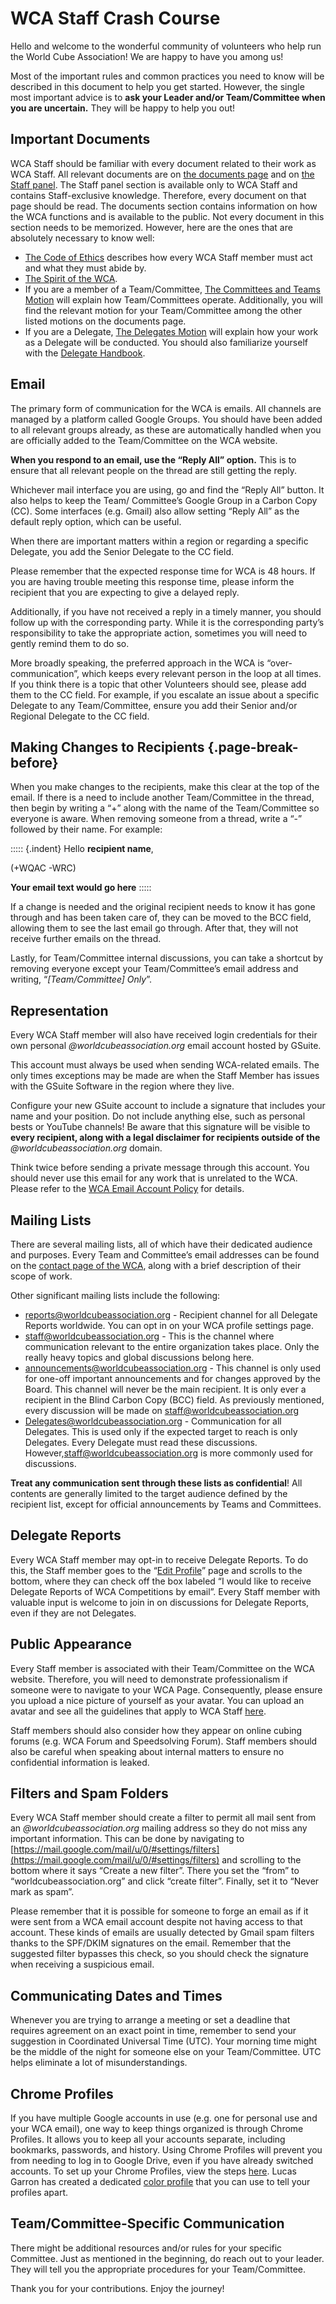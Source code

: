 # WCA Staff Crash Course

Hello and welcome to the wonderful community of volunteers who help run the World Cube Association! We are happy to have you among us!

Most of the important rules and common practices you need to know will be described in this document to help you get started. However, the single most important advice is to **ask your Leader and/or Team/Committee when you are uncertain.** They will be happy to help you out!

## Important Documents

WCA Staff should be familiar with every document related to their work as WCA Staff. All relevant documents are on [the documents page](wca{documents}) and on [the Staff panel](wca{panel}). The Staff panel section is available only to WCA Staff and contains Staff-exclusive knowledge. Therefore, every document on that page should be read. The documents section contains information on how the WCA functions and is available to the public. Not every document in this section needs to be memorized. However, here are the ones that are absolutely necessary to know well:

- [The Code of Ethics](wcadoc{documents/Code%20of%20Ethics.pdf}) describes how every WCA Staff member must act and what they must abide by.
- [The Spirit of the WCA](wcadoc{documents/motions/01.2021.1%20-%20Spirit.pdf}).
- If you are a member of a Team/Committee, [The Committees and Teams Motion](wcadoc{documents/motions/10.2022.0%20-%20Committees%20and%20Teams.pdf}) will explain how Team/Committees operate. Additionally, you will find the relevant motion for your Team/Committee among the other listed motions on the documents page.
- If you are a Delegate, [The Delegates Motion](wcadoc{documents/motions/08.2022.1%20-%20Delegates.pdf}) will explain how your work as a Delegate will be conducted. You should also familiarize yourself with the [Delegate Handbook](wcadoc{edudoc/delegate-handbook/delegate-handbook.pdf}).

## Email

The primary form of communication for the WCA is emails. All channels are managed by a platform called Google Groups. You should have been added to all relevant groups already, as these are automatically handled when you are officially added to the Team/Committee on the WCA website.

**When you respond to an email, use the “Reply All” option.** This is to ensure that all relevant people on the thread are still getting the reply.

Whichever mail interface you are using, go and find the “Reply All” button. It also helps to keep the Team/ Committee’s Google Group in a Carbon Copy (CC). Some interfaces (e.g. Gmail) also allow setting “Reply All” as the default reply option, which can be useful.

When there are important matters within a region or regarding a specific Delegate, you add the Senior Delegate to the CC field.

Please remember that the expected response time for WCA is 48 hours. If you are having trouble meeting this response time, please inform the recipient that you are expecting to give a delayed reply.

Additionally, if you have not received a reply in a timely manner, you should follow up with the corresponding party. While it is the corresponding party’s responsibility to take the appropriate action, sometimes you will need to gently remind them to do so.

More broadly speaking, the preferred approach in the WCA is “over-communication”, which keeps every relevant person in the loop at all times. If you think there is a topic that other Volunteers should see, please add them to the CC field. For example, if you escalate an issue about a specific Delegate to any Team/Committee, ensure you add their Senior and/or Regional Delegate to the CC field.

## Making Changes to Recipients {.page-break-before}

When you make changes to the recipients, make this clear at the top of the email. If there is a need to include another Team/Committee in the thread, then begin by writing a “+” along with the name of the Team/Committee so everyone is aware. When removing someone from a thread, write a “-” followed by their name. For example:

::::: {.indent}
Hello **recipient name**,

(+WQAC -WRC)

**Your email text would go here**
:::::

If a change is needed and the original recipient needs to know it has gone through and has been taken care of, they can be moved to the BCC field, allowing them to see the last email go through. After that, they will not receive further emails on the thread.

Lastly, for Team/Committee internal discussions, you can take a shortcut by removing everyone except your Team/Committee’s email address and writing, “*[Team/Committee] Only*”.

## Representation

Every WCA Staff member will also have received login credentials for their own personal *@worldcubeassociation.org* email account hosted by GSuite.

This account must always be used when sending WCA-related emails. The only times exceptions may be made are when the Staff Member has issues with the GSuite Software in the region where they live.

Configure your new GSuite account to include a signature that includes your name and your position. Do not include anything else, such as personal bests or YouTube channels! Be aware that this signature will be visible to **every recipient, along with a legal disclaimer for recipients outside of the** *@worldcubeassociation.org* domain.

Think twice before sending a private message through this account. You should never use this email for any work that is unrelated to the WCA. Please refer to the [WCA Email Account Policy](wcadoc{documents/policies/internal/Email%20Account.pdf}) for details.

## Mailing Lists

There are several mailing lists, all of which have their dedicated audience and purposes. Every Team and Committee’s email addresses can be found on the [contact page of the WCA](wca{contact}), along with a brief description of their scope of work.

Other significant mailing lists include the following:

- [reports@worldcubeassociation.org](mailto:reports@worldcubeassociation.org) - Recipient channel for all Delegate Reports worldwide. You can opt in on your WCA profile settings page.
- [staff@worldcubeassociation.org](mailto:staff@worldcubeassociation.org) - This is the channel where communication relevant to the entire organization takes place. Only the really heavy topics and global discussions belong here.
- [announcements@worldcubeassociation.org](mailto:announcements@worldcubeassociation.org) - This channel is only used for one-off important announcements and for changes approved by the Board. This channel will never be the main recipient. It is only ever a recipient in the Blind Carbon Copy (BCC) field. As previously mentioned, every discussion will be made on [staff@worldcubeassociation.org](mailto:staff@worldcubeassociation.org)
- [Delegates@worldcubeassociation.org](mailto:Delegates@worldcubeassociation.org) -  Communication for all Delegates. This is used only if the expected target to reach is only Delegates. Every Delegate must read these discussions. However,[staff@worldcubeassociation.org](mailto:staff@worldcubeassociation.org) is more commonly used for discussions.

**Treat any communication sent through these lists as confidential**! All contents are generally limited to the target audience defined by the recipient list, except for official announcements by Teams and Committees.

## Delegate Reports

Every WCA Staff member may opt-in to receive Delegate Reports. To do this, the Staff member goes to the “[Edit Profile](wca{profile/edit})” page and scrolls to the bottom, where they can check off the box labeled “I would like to receive Delegate Reports of WCA Competitions by email”. Every Staff member with valuable input is welcome to join in on discussions for Delegate Reports, even if they are not Delegates.

## Public Appearance

Every Staff member is associated with their Team/Committee on the WCA website. Therefore, you will need to demonstrate professionalism if someone were to navigate to your WCA Page. Consequently, please ensure you upload a nice picture of yourself as your avatar. You can upload an avatar and see all the guidelines that apply to WCA Staff [here](wca{profile/edit?section=avatar}).

Staff members should also consider how they appear on online cubing forums (e.g. WCA Forum and Speedsolving Forum). Staff members should also be careful when speaking about internal matters to ensure no confidential information is leaked.

## Filters and Spam Folders

Every WCA Staff member should create a filter to permit all mail sent from an *@worldcubeassociation.org* mailing address so they do not miss any important information. This can be done by navigating to [https://mail.google.com/mail/u/0/#settings/filters](https://mail.google.com/mail/u/0/#settings/filters) and scrolling to the bottom where it says “Create a new filter”. There you set the “from” to “worldcubeassociation.org” and click “create filter”. Finally, set it to “Never mark as spam”.

Please remember that it is possible for someone to forge an email as if it were sent from a WCA email account despite not having access to that account. These kinds of emails are usually detected by Gmail spam filters thanks to the SPF/DKIM signatures on the email. Remember that the suggested filter bypasses this check, so you should check the signature when receiving a suspicious email.

## Communicating Dates and Times

Whenever you are trying to arrange a meeting or set a deadline that requires agreement on an exact point in time, remember to send your suggestion in Coordinated Universal Time (UTC). Your morning time might be the middle of the night for someone else on your Team/Committee. UTC helps eliminate a lot of misunderstandings.

## Chrome Profiles

If you have multiple Google accounts in use (e.g. one for personal use and your WCA email), one way to keep things organized is through Chrome Profiles. It allows you to keep all your accounts separate, including bookmarks, passwords, and history. Using Chrome Profiles will prevent you from needing to log in to Google Drive, even if you have already switched accounts. To set up your Chrome Profiles, view the steps [here](https://support.google.com/chrome/answer/2364824?co=GENIE.Platform%3DDesktop&hl=en). Lucas Garron has created a dedicated [color profile](https://chrome.google.com/webstore/detail/color-chrome-theme/ijbkjldjcdhecihbhmofmencofglhhbp) that you can use to tell your profiles apart.

## Team/Committee-Specific Communication

There might be additional resources and/or rules for your specific Committee. Just as mentioned in the beginning, do reach out to your leader. They will tell you the appropriate procedures for your Team/Committee.

Thank you for your contributions. Enjoy the journey!
